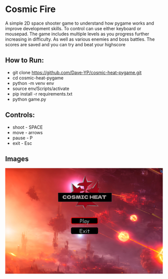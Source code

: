 # Cosmic Fire

A simple 2D space shooter game to understand how pygame works and improve development skills. To control can use either keyboard or mousepad. The game includes multiple levels as you progress further increasing in difficulty. As well as various enemies and boss battles. The scores are saved and you can try and beat your highscore

## How to Run:
 - git clone https://github.com/Dave-YP/cosmic-heat-pygame.git
 - cd cosmic-heat-pygame
 - python -m venv env
 - source env/Scripts/activate
 - pip install -r requirements.txt
 - python game.py

 ## Controls:
 - shoot - SPACE
 - move - arrows
 - pause - P
 - exit - Esc



## Images
![alt text](images/l.png "Cosmic Heat")

